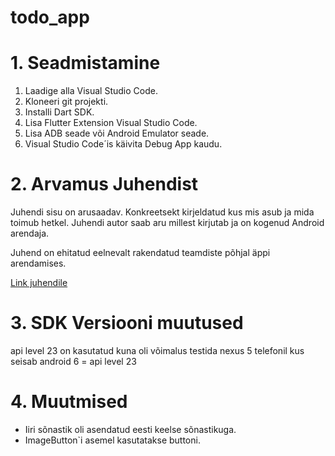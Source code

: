 # todo_app

# 1. Seadmistamine

1. Laadige alla Visual Studio Code.
2. Kloneeri git projekti.
3. Installi Dart SDK.
4. Lisa Flutter Extension Visual Studio Code.
5. Lisa ADB seade või Android Emulator seade.
6. Visual Studio Code´is käivita Debug App kaudu.

# 2. Arvamus Juhendist

Juhendi sisu on arusaadav. Konkreetsekt kirjeldatud kus mis asub ja mida toimub hetkel. Juhendi autor saab aru millest kirjutab ja on kogenud Android arendaja.

Juhend on ehitatud eelnevalt rakendatud teamdiste põhjal äppi arendamises.

[Link juhendile](https://appsandbiscuits.com/daily-word-app-android-6-1459f4c3b9d5)

# 3. SDK Versiooni muutused

api level 23 on kasutatud kuna oli võimalus testida nexus 5 telefonil kus seisab android 6 = api level 23

# 4. Muutmised

- Iiri sõnastik oli asendatud eesti keelse sõnastikuga.
- ImageButton`i asemel kasutatakse buttoni.
